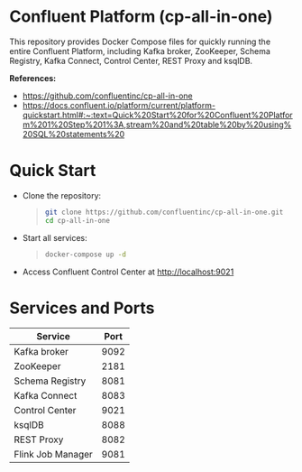 # Confluent Platform (cp-all-in-one)
This repository provides Docker Compose files for quickly running the entire Confluent Platform, including Kafka broker, ZooKeeper, Schema Registry, Kafka Connect, Control Center, REST Proxy and ksqlDB.

**References:**
- https://github.com/confluentinc/cp-all-in-one
- https://docs.confluent.io/platform/current/platform-quickstart.html#:~:text=Quick%20Start%20for%20Confluent%20Platform%201%20Step%201%3A,stream%20and%20table%20by%20using%20SQL%20statements%20


# Quick Start
- Clone the repository:
   > ```sh
   > git clone https://github.com/confluentinc/cp-all-in-one.git
   > cd cp-all-in-one
   > ```

- Start all services:
   > ```sh
   > docker-compose up -d
   > ```

- Access Confluent Control Center at [http://localhost:9021](http://localhost:9021)

# Services and Ports
| Service                | Port   |
|------------------------|--------|
| Kafka broker           | 9092   |
| ZooKeeper              | 2181   |
| Schema Registry        | 8081   |
| Kafka Connect          | 8083   |
| Control Center         | 9021   |
| ksqlDB                 | 8088   |
| REST Proxy             | 8082   |
| Flink Job Manager      | 9081   |

